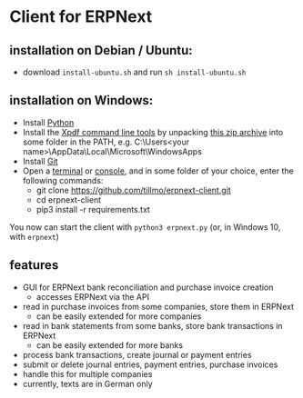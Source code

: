 # Client for ERPNext

## installation on Debian / Ubuntu:
* download `install-ubuntu.sh` and run `sh install-ubuntu.sh`

## installation on Windows:
* Install [Python](https://www.python.org/downloads/windows/)
* Install the [Xpdf command line tools](https://www.xpdfreader.com/download.html) by unpacking [this zip archive](https://dl.xpdfreader.com/xpdf-tools-win-4.03.zip) into some folder in the PATH, e.g. C:\Users\<your name>\AppData\Local\Microsoft\WindowsApps 
* Install [Git](https://git-scm.com/download/win)
* Open a [terminal](https://en.wikipedia.org/wiki/Windows_Terminal) or [console](https://en.wikipedia.org/wiki/Windows_Console), and in some folder of your choice, enter the following commands:
  * git clone https://github.com/tillmo/erpnext-client.git
  * cd erpnext-client
  * pip3 install -r requirements.txt

You now can start the client with `python3 erpnext.py` (or, in Windows 10, with `erpnext`)

## features
* GUI for ERPNext bank reconciliation and purchase invoice creation
  * accesses ERPNext via the API
* read in purchase invoices from some companies, store them in ERPNext
  * can be easily extended for more companies
* read in bank statements from some banks, store bank transactions in ERPNext
  * can be easily extended for more banks
* process bank transactions, create journal or payment entries
* submit or delete journal entries, payment entries, purchase invoices
* handle this for multiple companies
* currently, texts are in German only
 

